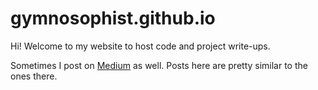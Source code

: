 # gymnosophist.github.io

Hi! Welcome to my website to host code and project write-ups. 

Sometimes I post on [Medium](https://medium.com/@gymnosophist) as well. Posts here are pretty similar to the ones there. 
